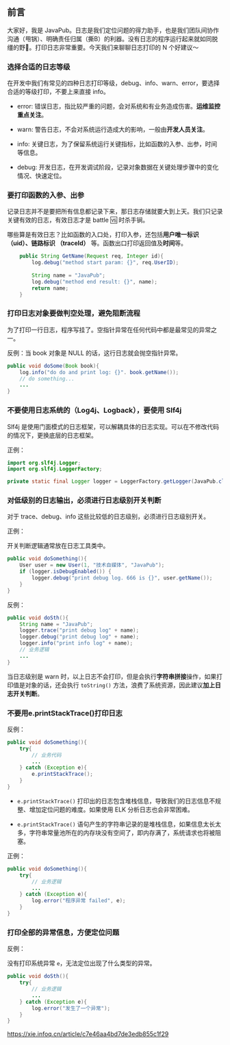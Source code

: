 
## 前言

大家好，我是 JavaPub。日志是我们定位问题的得力助手，也是我们团队间协作沟通（甩锅）、明确责任归属（撕B）的利器。没有日志的程序运行起来就如同脱缰的野🐎。打印日志非常重要。今天我们来聊聊日志打印的 N 个好建议～

### 选择合适的日志等级

在开发中我们有常见的四种日志打印等级，debug、info、warn、error，要选择合适的等级打印，不要上来直接 info。

[]()

- error: 错误日志，指比较严重的问题，会对系统和有业务造成伤害。**运维监控重点关注**。

- warn: 警告日志，不会对系统运行造成大的影响，一般由**开发人员关注**。

- info: 关键日志，为了保留系统运行关键指标，比如函数的入参、出参，时间等信息。

- debug: 开发日志，在开发调试阶段，记录对象数据在关键处理步骤中的变化情况、快速定位。


### 要打印函数的入参、出参

记录日志并不是要把所有信息都记录下来，那日志存储就要大到上天。我们只记录关键有效的日志，有效日志才是 battle 🆚 时杀手锏。

哪些算是有效日志？比如函数的入口处，打印入参，还包括**用户唯一标识 （uid）、链路标识 （traceId）** 等。函数出口打印返回值及**时间**等。

```java
    public String GetName(Request req, Integer id){
        log.debug("method start param: {}", req.UserID);
        
        String name = "JavaPub";
        log.debug("method end result: {}", name);
        return name;
    }
``` 


### 打印日志对象要做判空处理，避免阻断流程

为了打印一行日志，程序写挂了。空指针异常在任何代码中都是最常见的异常之一。

反例：当 book 对象是 NULL 的话，这行日志就会抛空指针异常。

```java
public void doSome(Book book){
    log.info("do do and print log: {}". book.getName());
    // do something...
    ...
}
```


### 不要使用日志系统的（Log4j、Logback），要使用 Slf4j

Slf4j 是使用门面模式的日志框架，可以解耦具体的日志实现。可以在不修改代码的情况下，更换底层的日志框架。

正例：

```java
import org.slf4j.Logger; 
import org.slf4j.LoggerFactory;

private static final Logger logger = LoggerFactory.getLogger(JavaPub.class);
```


### 对低级别的日志输出，必须进行日志级别开关判断

对于 trace、debug、info 这些比较低的日志级别，必须进行日志级别开关。

正例：

开关判断逻辑通常放在日志工具类中。

```java
public void doSomething(){
    User user = new User(1, "技术自媒体", "JavaPub");
    if (logger.isDebugEnabled()) {
        logger.debug("print debug log. 666 is {}", user.getName());
    }
}
```

反例：

```java
public void doSth(){
    String name = "JavaPub";
    logger.trace("print debug log" + name);
    logger.debug("print debug log" + name);
    logger.info("print info log" + name);
    // 业务逻辑
    ...
}
```

当日志级别是 warn 时，以上日志不会打印，但是会执行**字符串拼接**操作，如果打印值是对象的话，还会执行 `toString()` 方法，浪费了系统资源，因此建议**加上日志开关判断**。


### 不要用e.printStackTrace()打印日志


反例：

```java
public void doSomething(){
    try{
        // 业务代码
        ...
    } catch (Exception e){
        e.printStackTrace();
    }
}
```

- `e.printStackTrace()` 打印出的日志包含堆栈信息，导致我们的日志信息不规整、增加定位问题的难度。如果使用 ELK 分析日志也会非常困难。


- `e.printStackTrace()` 语句产生的字符串记录的是堆栈信息，如果信息太长太多，字符串常量池所在的内存块没有空间了，即内存满了，系统请求也将被阻塞。

正例：

```java
public void doSomething(){
    try{
        // 业务逻辑
        ...
    } catch (Exception e){
        log.error("程序异常 failed", e);
    }
}
```


### 打印全部的异常信息，方便定位问题

反例：

没有打印系统异常 `e`，无法定位出现了什么类型的异常。

```java
public void doSth(){
    try{
        // 业务逻辑
        ...
    } catch (Exception e){
        log.error("发生了一个异常");
    }
}
```









https://xie.infoq.cn/article/c7e46aa4bd7de3edb855c1f29
